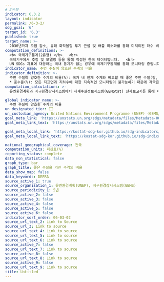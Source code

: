 ```yaml
---
# 2유형
indicator: 6.3.2
layout: indicator
permalink: /6-3-2/
sdg_goal: '6'
target_id: '6.3'
published: true
target_name: >-
  2030년까지 오염 감소, 유해 화학물질 투기 근절 및 배출 최소화를 통해 미처리된 하수 비율을 절반으로 줄이고 재활용 및 안전한 재사용을 전 세계적으로 대폭 확대
computation_definitions: >-
  <b> 국제기구통계(2유형) </b>   <br>
  국제기구에서 추정 및 모델링 등을 통해 작성한 한국 데이터입니다.   <br>
  UN SDGs 지표에 대응하는 국내 통계가 없는 경우에 국제기구통계를 통해 모니터링 중입니다. 
indicator_name: 주변 수질이 양호한 수계의 비율
indicator_definition: >-
  주변 수질이 양호한 수계의 비율(%): 국가 내 전체 수계와 비교할 때 좋은 주변 수질(강, 호수, 지상의 자연 처리되지 않은 물을 의미함)을 확보한 수계의 비율을 의미함. 평가된 수역의 총 수에 대해 ‘좋은 수질 상태를 갖는 수역 수’의 비율로 계산하며 백분율로 표시
  * 준수율(%): 모든 지표면과 지하수에 대한 지속적인 모니터링이 불가능하기 때문에 각국은 대표적인 강, 호수, 지하수를 선정하여 수질 데이터가 국가에서 정의한 목표 값과 핵심 파라미터를 준수하는지에 근거하여 분류함. 평가된 수역의 수질이 규정된 파라미터에 대한 모니터링 목표 값 80% 이상을 준수하는 경우 “좋은” 수질 상태를 갖는 것으로 분류함
computation_calculations: >-
  유엔환경계획과 지구환경감시시스템에서 세계수질정보시스템(GEMStat) 전자보고서를 통해 데이터를 수집

global_indicator_name: >-
  주변 수질이 양호한 수계의 비율
un_designated_tier: II
un_custodian_agency: United Nations Environment Programme (UNEP) (GEMS/Water)
goal_meta_link: 'https://unstats.un.org/sdgs/metadata/files/Metadata-06-03-02.pdf'
goal_meta_link_text: 'https://unstats.un.org/sdgs/metadata/files/Metadata-06-03-02.pdf'

goal_meta_local_link: 'https://kostat-sdg-kor.github.io/sdg-indicators/public/data/Metadata-06-03-02_KOR.pdf'
goal_meta_local_link_text: 'https://kostat-sdg-kor.github.io/sdg-indicators/public/data/Metadata-06-03-02_KOR.pdf'

national_geographical_coverage: 전국
computation_units: 퍼센트(%)
reporting_status: complete
data_non_statistical: false
graph_type: bar
graph_title: 좋은 수질을 가진 수역의 비율
data_show_map: false
data_keywords: DEFRA
source_active_1: true
source_organisation_1: 유엔환경계획(UNEP), 지구환경감시시스템(GEMS)
source_periodicity_1: 5년
source_active_2: false
source_active_3: false
source_active_4: false
source_active_5: false
source_active_6: false
indicator_sort_order: 06-03-02
source_url_text_2: Link to Source
source_url_3: Link to source
source_url_text_4: Link to source
source_url_text_5: Link to source
source_url_text_6: Link to source
source_active_7: false
source_url_text_7: Link to source
source_active_8: false
source_url_text_8: Link to source
source_active_9: false
source_url_text_9: Link to source
title: Untitled
---
```

